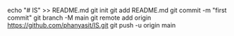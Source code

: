 echo "# IS" >> README.md
git init
git add README.md
git commit -m "first commit"
git branch -M main
git remote add origin https://github.com/phanyasit/IS.git
git push -u origin main
